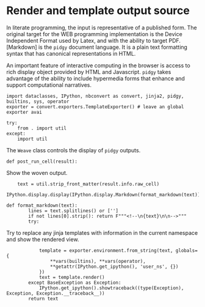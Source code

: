 # Render and template output source

In literate programming, the input is representative of a published form. The original target for the WEB programming
implementation is the Device Independent Format used by Latex, and with the ability to target PDF. [Markdown] is
the `pidgy` document language. It is a plain text formatting syntax that has canonical representations in HTML.

An important feature of interactive computing in the browser is access to rich display object provided by
HTML and Javascript. `pidgy` takes advantage of the ability to include hypermedia forms that enhance and
support computational narratives.

    import dataclasses, IPython, nbconvert as convert, jinja2, pidgy, builtins, sys, operator
    exporter = convert.exporters.TemplateExporter() # leave an global exporter avai

    try:
        from . import util
    except:
        import util

The `Weave` class controls the display of `pidgy` outputs.

    def post_run_cell(result):

Show the woven output.

        text = util.strip_front_matter(result.info.raw_cell)
        IPython.display.display(IPython.display.Markdown(format_markdown(text)))

    def format_markdown(text):
            lines = text.splitlines() or ['']
            if not lines[0].strip(): return F"""<!--\n{text}\n\n-->"""
            try:

Try to replace any jinja templates with information in the current namespace
and show the rendered view.

                template = exporter.environment.from_string(text, globals={
                    **vars(builtins), **vars(operator),
                    **getattr(IPython.get_ipython(), 'user_ns', {})
                })
                text = template.render()
            except BaseException as Exception:
                IPython.get_ipython().showtraceback((type(Exception), Exception, Exception.__traceback__))
            return text
